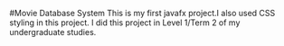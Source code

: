 #Movie Database System
This is my first javafx project.I also used CSS styling in this project.
I did this project in Level 1/Term 2 of my undergraduate studies.
